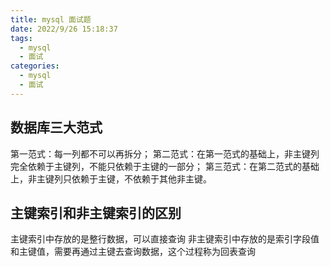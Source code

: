 ```yaml
---
title: mysql 面试题
date: 2022/9/26 15:18:37
tags:
  - mysql
  - 面试
categories:
  - mysql
  - 面试
---
```


## 数据库三大范式
第一范式：每一列都不可以再拆分；
第二范式：在第一范式的基础上，非主键列完全依赖于主键列，不能只依赖于主键的一部分；
第三范式：在第二范式的基础上，非主键列只依赖于主键，不依赖于其他非主键。


## 主键索引和非主键索引的区别
 
 主键索引中存放的是整行数据，可以直接查询
 非主键索引中存放的是索引字段值和主键值，需要再通过主键去查询数据，这个过程称为回表查询